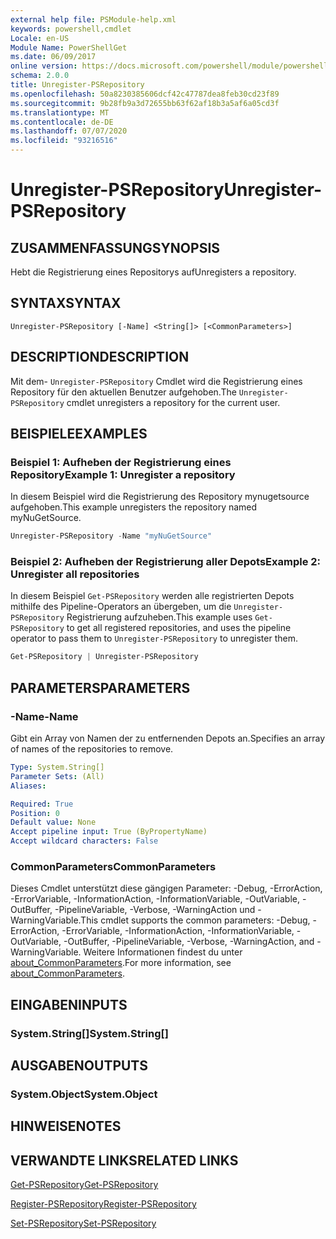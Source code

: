 ```yaml
---
external help file: PSModule-help.xml
keywords: powershell,cmdlet
Locale: en-US
Module Name: PowerShellGet
ms.date: 06/09/2017
online version: https://docs.microsoft.com/powershell/module/powershellget/unregister-psrepository?view=powershell-6&WT.mc_id=ps-gethelp
schema: 2.0.0
title: Unregister-PSRepository
ms.openlocfilehash: 50a8230385606dcf42c47787dea8feb30cd23f89
ms.sourcegitcommit: 9b28fb9a3d72655bb63f62af18b3a5af6a05cd3f
ms.translationtype: MT
ms.contentlocale: de-DE
ms.lasthandoff: 07/07/2020
ms.locfileid: "93216516"
---
```

# <span data-ttu-id="fa0f5-103">Unregister-PSRepository</span><span class="sxs-lookup"><span data-stu-id="fa0f5-103">Unregister-PSRepository</span></span>

## <span data-ttu-id="fa0f5-104">ZUSAMMENFASSUNG</span><span class="sxs-lookup"><span data-stu-id="fa0f5-104">SYNOPSIS</span></span>
<span data-ttu-id="fa0f5-105">Hebt die Registrierung eines Repositorys auf</span><span class="sxs-lookup"><span data-stu-id="fa0f5-105">Unregisters a repository.</span></span>

## <span data-ttu-id="fa0f5-106">SYNTAX</span><span class="sxs-lookup"><span data-stu-id="fa0f5-106">SYNTAX</span></span>

```
Unregister-PSRepository [-Name] <String[]> [<CommonParameters>]
```

## <span data-ttu-id="fa0f5-107">DESCRIPTION</span><span class="sxs-lookup"><span data-stu-id="fa0f5-107">DESCRIPTION</span></span>

<span data-ttu-id="fa0f5-108">Mit dem- `Unregister-PSRepository` Cmdlet wird die Registrierung eines Repository für den aktuellen Benutzer aufgehoben.</span><span class="sxs-lookup"><span data-stu-id="fa0f5-108">The `Unregister-PSRepository` cmdlet unregisters a repository for the current user.</span></span>

## <span data-ttu-id="fa0f5-109">BEISPIELE</span><span class="sxs-lookup"><span data-stu-id="fa0f5-109">EXAMPLES</span></span>

### <span data-ttu-id="fa0f5-110">Beispiel 1: Aufheben der Registrierung eines Repository</span><span class="sxs-lookup"><span data-stu-id="fa0f5-110">Example 1: Unregister a repository</span></span>

<span data-ttu-id="fa0f5-111">In diesem Beispiel wird die Registrierung des Repository mynugetsource aufgehoben.</span><span class="sxs-lookup"><span data-stu-id="fa0f5-111">This example unregisters the repository named myNuGetSource.</span></span>

```powershell
Unregister-PSRepository -Name "myNuGetSource"
```

### <span data-ttu-id="fa0f5-112">Beispiel 2: Aufheben der Registrierung aller Depots</span><span class="sxs-lookup"><span data-stu-id="fa0f5-112">Example 2: Unregister all repositories</span></span>

<span data-ttu-id="fa0f5-113">In diesem Beispiel `Get-PSRepository` werden alle registrierten Depots mithilfe des Pipeline-Operators an übergeben, um die `Unregister-PSRepository` Registrierung aufzuheben.</span><span class="sxs-lookup"><span data-stu-id="fa0f5-113">This example uses `Get-PSRepository` to get all registered repositories, and uses the pipeline operator to pass them to `Unregister-PSRepository` to unregister them.</span></span>

```powershell
Get-PSRepository | Unregister-PSRepository
```

## <span data-ttu-id="fa0f5-114">PARAMETERS</span><span class="sxs-lookup"><span data-stu-id="fa0f5-114">PARAMETERS</span></span>

### <span data-ttu-id="fa0f5-115">-Name</span><span class="sxs-lookup"><span data-stu-id="fa0f5-115">-Name</span></span>

<span data-ttu-id="fa0f5-116">Gibt ein Array von Namen der zu entfernenden Depots an.</span><span class="sxs-lookup"><span data-stu-id="fa0f5-116">Specifies an array of names of the repositories to remove.</span></span>

```yaml
Type: System.String[]
Parameter Sets: (All)
Aliases:

Required: True
Position: 0
Default value: None
Accept pipeline input: True (ByPropertyName)
Accept wildcard characters: False
```

### <span data-ttu-id="fa0f5-117">CommonParameters</span><span class="sxs-lookup"><span data-stu-id="fa0f5-117">CommonParameters</span></span>

<span data-ttu-id="fa0f5-118">Dieses Cmdlet unterstützt diese gängigen Parameter: -Debug, -ErrorAction, -ErrorVariable, -InformationAction, -InformationVariable, -OutVariable, -OutBuffer, -PipelineVariable, -Verbose, -WarningAction und -WarningVariable.</span><span class="sxs-lookup"><span data-stu-id="fa0f5-118">This cmdlet supports the common parameters: -Debug, -ErrorAction, -ErrorVariable, -InformationAction, -InformationVariable, -OutVariable, -OutBuffer, -PipelineVariable, -Verbose, -WarningAction, and -WarningVariable.</span></span> <span data-ttu-id="fa0f5-119">Weitere Informationen findest du unter [about_CommonParameters](https://go.microsoft.com/fwlink/?LinkID=113216).</span><span class="sxs-lookup"><span data-stu-id="fa0f5-119">For more information, see [about_CommonParameters](https://go.microsoft.com/fwlink/?LinkID=113216).</span></span>

## <span data-ttu-id="fa0f5-120">EINGABEN</span><span class="sxs-lookup"><span data-stu-id="fa0f5-120">INPUTS</span></span>

### <span data-ttu-id="fa0f5-121">System.String[]</span><span class="sxs-lookup"><span data-stu-id="fa0f5-121">System.String[]</span></span>

## <span data-ttu-id="fa0f5-122">AUSGABEN</span><span class="sxs-lookup"><span data-stu-id="fa0f5-122">OUTPUTS</span></span>

### <span data-ttu-id="fa0f5-123">System.Object</span><span class="sxs-lookup"><span data-stu-id="fa0f5-123">System.Object</span></span>

## <span data-ttu-id="fa0f5-124">HINWEISE</span><span class="sxs-lookup"><span data-stu-id="fa0f5-124">NOTES</span></span>

## <span data-ttu-id="fa0f5-125">VERWANDTE LINKS</span><span class="sxs-lookup"><span data-stu-id="fa0f5-125">RELATED LINKS</span></span>

[<span data-ttu-id="fa0f5-126">Get-PSRepository</span><span class="sxs-lookup"><span data-stu-id="fa0f5-126">Get-PSRepository</span></span>](Get-PSRepository.md)

[<span data-ttu-id="fa0f5-127">Register-PSRepository</span><span class="sxs-lookup"><span data-stu-id="fa0f5-127">Register-PSRepository</span></span>](Register-PSRepository.md)

[<span data-ttu-id="fa0f5-128">Set-PSRepository</span><span class="sxs-lookup"><span data-stu-id="fa0f5-128">Set-PSRepository</span></span>](Set-PSRepository.md)
